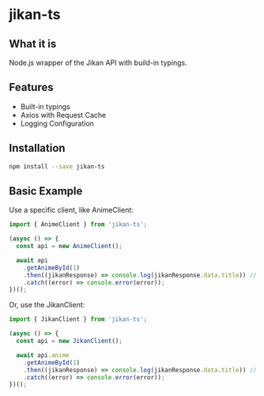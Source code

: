 # jikan-ts

## What it is

Node.js wrapper of the Jikan API with build-in typings.

## Features

- Built-in typings
- Axios with Request Cache
- Logging Configuration

## Installation

```bash
npm install --save jikan-ts
```

## Basic Example

Use a specific client, like AnimeClient:

```js
import { AnimeClient } from 'jikan-ts';

(async () => {
  const api = new AnimeClient();

  await api
    .getAnimeById(1)
    .then((jikanResponse) => console.log(jikanResponse.data.title)) // will output "Cowboy Bebob"
    .catch((error) => console.error(error));
})();
```

Or, use the JikanClient:

```js
import { JikanClient } from 'jikan-ts';

(async () => {
  const api = new JikanClient();

  await api.anime
    .getAnimeById(1)
    .then((jikanResponse) => console.log(jikanResponse.data.title)) // will output "Cowboy Bebob"
    .catch((error) => console.error(error));
})();
```
